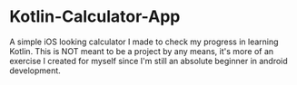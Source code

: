 # Kotlin-Calculator-App
A simple iOS looking calculator I made to check my progress in learning Kotlin. This is NOT meant to be a project by any means, it's more of an exercise I created for myself since I'm still an absolute beginner in android development.
